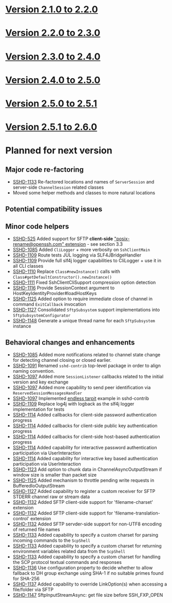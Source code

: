 # [Version 2.1.0 to 2.2.0](./docs/changes/2.2.0.md)

# [Version 2.2.0 to 2.3.0](./docs/changes/2.3.0.md)

# [Version 2.3.0 to 2.4.0](./docs/changes/2.4.0.md)

# [Version 2.4.0 to 2.5.0](./docs/changes/2.5.0.md)

# [Version 2.5.0 to 2.5.1](./docs/changes/2.5.1.md)

# [Version 2.5.1 to 2.6.0](./docs/changes/2.6.0.md)

# Planned for next version

## Major code re-factoring

* [SSHD-1133](https://issues.apache.org/jira/browse/SSHD-1133) Re-factored locations and names of `ServerSession` and server-side `ChannelSession` related classes
* Moved some helper methods and classes to more natural locations

## Potential compatibility issues

## Minor code helpers

* [SSHD-525](https://issues.apache.org/jira/browse/SSHD-525) Added support for SFTP **client-side** ["posix-rename@openssh.com"
 extension](http://cvsweb.openbsd.org/cgi-bin/cvsweb/src/usr.bin/ssh/PROTOCOL?rev=1.28&content-type=text/x-cvsweb-markup) - see section 3.3
* [SSHD-1085](https://issues.apache.org/jira/browse/SSHD-1085) Added `CliLogger` + more verbosity on `SshClientMain`
* [SSHD-1109](https://issues.apache.org/jira/browse/SSHD-1109) Route tests JUL logging via SLF4JBridgeHandler
* [SSHD-1109](https://issues.apache.org/jira/browse/SSHD-1109) Provide full slf4j logger capabilities to CliLogger + use it in all CLI classes
* [SSHD-1110](https://issues.apache.org/jira/browse/SSHD-1110) Replace `Class#newInstance()` calls with `Class#getDefaultConstructor().newInstance()`
* [SSHD-1111](https://issues.apache.org/jira/browse/SSHD-1111) Fixed SshClientCliSupport compression option detection
* [SSHD-1116](https://issues.apache.org/jira/browse/SSHD-1116) Provide SessionContext argument to HostKeyIdentityProvider#loadHostKeys
* [SSHD-1125](https://issues.apache.org/jira/browse/SSHD-1125) Added option to require immediate close of channel in command `ExitCallback` invocation
* [SSHD-1127](https://issues.apache.org/jira/browse/SSHD-1127) Consolidated `SftpSubsystem` support implementations into `SftpSubsystemConfigurator`
* [SSHD-1148](https://issues.apache.org/jira/browse/SSHD-1148) Generate a unique thread name for each `SftpSubsystem` instance

## Behavioral changes and enhancements

* [SSHD-1085](https://issues.apache.org/jira/browse/SSHD-1085) Added more notifications related to channel state change for detecting channel closing or closed earlier.
* [SSHD-1091](https://issues.apache.org/jira/browse/SSHD-1091) Renamed `sshd-contrib` top-level package in order to align naming convention.
* [SSHD-1097](https://issues.apache.org/jira/browse/SSHD-1097) Added more `SessionListener` callbacks related to the initial version and key exchange
* [SSHD-1097](https://issues.apache.org/jira/browse/SSHD-1097) Added more capability to send peer identification via `ReservedSessionMessagesHandler`
* [SSHD-1097](https://issues.apache.org/jira/browse/SSHD-1097) Implemented [endless tarpit](https://nullprogram.com/blog/2019/03/22/) example in sshd-contrib
* [SSHD-1109](https://issues.apache.org/jira/browse/SSHD-1109) Replace log4j with logback as the slf4j logger implementation for tests
* [SSHD-1114](https://issues.apache.org/jira/browse/SSHD-1114) Added callbacks for client-side password authentication progress
* [SSHD-1114](https://issues.apache.org/jira/browse/SSHD-1114) Added callbacks for client-side public key authentication progress
* [SSHD-1114](https://issues.apache.org/jira/browse/SSHD-1114) Added callbacks for client-side host-based authentication progress
* [SSHD-1114](https://issues.apache.org/jira/browse/SSHD-1114) Added capability for interactive password authentication participation via UserInteraction
* [SSHD-1114](https://issues.apache.org/jira/browse/SSHD-1114) Added capability for interactive key based authentication participation via UserInteraction
* [SSHD-1123](https://issues.apache.org/jira/browse/SSHD-1123) Add option to chunk data in ChannelAsyncOutputStream if window size is smaller than packet size
* [SSHD-1125](https://issues.apache.org/jira/browse/SSHD-1125) Added mechanism to throttle pending write requests in BufferedIoOutputStream
* [SSHD-1127](https://issues.apache.org/jira/browse/SSHD-1127) Added capability to register a custom receiver for SFTP STDERR channel raw or stream data
* [SSHD-1132](https://issues.apache.org/jira/browse/SSHD-1132) Added SFTP client-side support for 'filename-charset' extension
* [SSHD-1132](https://issues.apache.org/jira/browse/SSHD-1132) Added SFTP client-side support for 'filename-translation-control' extension
* [SSHD-1132](https://issues.apache.org/jira/browse/SSHD-1132) Added SFTP servder-side support for non-UTF8 encoding of returned file names
* [SSHD-1133](https://issues.apache.org/jira/browse/SSHD-1133) Added capability to specify a custom charset for parsing incoming commands to the `ScpShell`
* [SSHD-1133](https://issues.apache.org/jira/browse/SSHD-1133) Added capability to specify a custom charset for returning environment variables related data from the `ScpShell`
* [SSHD-1133](https://issues.apache.org/jira/browse/SSHD-1133) Added capability to specify a custom charset for handling the SCP protocol textual commands and responses
* [SSHD-1136](https://issues.apache.org/jira/browse/SSHD-1136) Use configuration property to decide whether to allow fallback to DH group exchange using SHA-1 if no suitable primes found for SHA-256
* [SSHD-1137](https://issues.apache.org/jira/browse/SSHD-1137) Added capability to override LinkOption(s) when accessing a file/folder via SFTP
* [SSHD-1147](https://issues.apache.org/jira/browse/SSHD-1147) SftpInputStreamAsync: get file size before SSH_FXP_OPEN